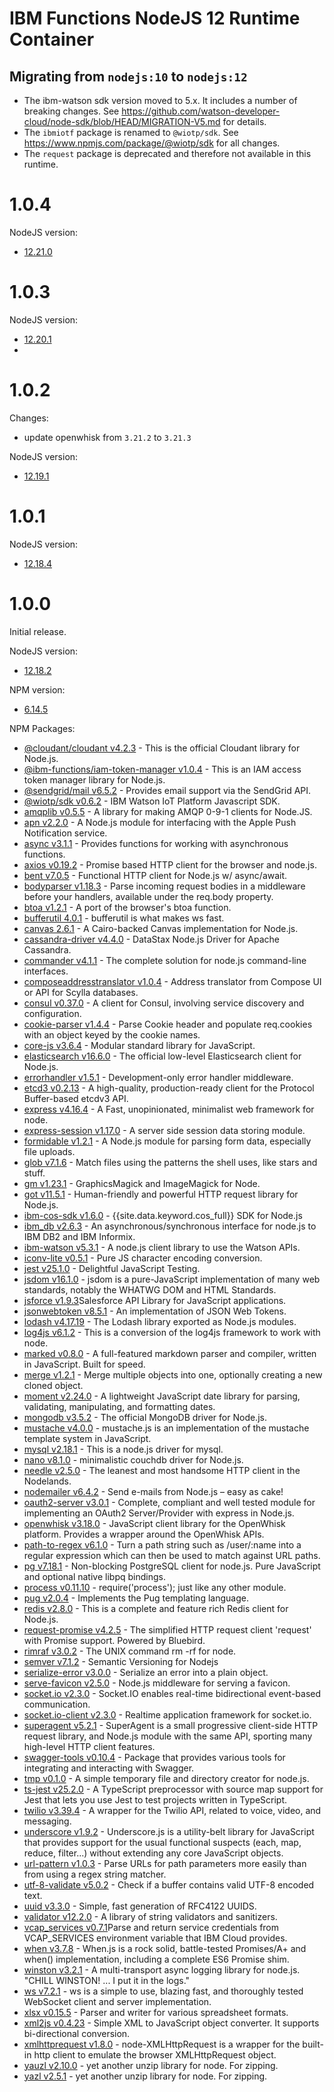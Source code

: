 # IBM Functions NodeJS 12 Runtime Container

## Migrating from `nodejs:10` to `nodejs:12`
  - The ibm-watson sdk version moved to 5.x. It includes a number of breaking changes. See https://github.com/watson-developer-cloud/node-sdk/blob/HEAD/MIGRATION-V5.md for details.
  - The `ibmiotf` package is renamed to `@wiotp/sdk`. See https://www.npmjs.com/package/@wiotp/sdk for all changes.
  - The `request` package is deprecated and therefore not available in this runtime.

# 1.0.4
NodeJS version:
  - [12.21.0](https://nodejs.org/en/blog/release/v12.21.0/)

# 1.0.3
NodeJS version:
  - [12.20.1](https://nodejs.org/en/blog/release/v12.20.1/)
  - 
# 1.0.2
Changes:
 - update openwhisk from `3.21.2` to `3.21.3`

NodeJS version:
  - [12.19.1](https://nodejs.org/en/blog/release/v12.19.1/)

# 1.0.1
NodeJS version:
  - [12.18.4](https://nodejs.org/en/blog/release/v12.18.4/)

# 1.0.0
Initial release.

NodeJS version:
  - [12.18.2](https://nodejs.org/en/blog/release/v12.18.2/)

NPM version:
  - [6.14.5](https://github.com/npm/cli/releases/tag/v6.14.5)

NPM Packages:
  - [@cloudant/cloudant v4.2.3](https://www.npmjs.com/package/@cloudant/cloudant) - This is the official Cloudant library for Node.js.
  - [@ibm-functions/iam-token-manager v1.0.4](https://www.npmjs.com/package/@ibm-functions/iam-token-manager) - This is an IAM access token manager library for Node.js.
  - [@sendgrid/mail v6.5.2](https://www.npmjs.com/package/@sendgrid/mail) - Provides email support via the SendGrid API.
  - [@wiotp/sdk v0.6.2](https://www.npmjs.com/package/@wiotp/sdk) - IBM Watson IoT Platform Javascript SDK.
  - [amqplib v0.5.5](https://www.npmjs.com/package/amqplib) - A library for making AMQP 0-9-1 clients for Node.JS.
  - [apn v2.2.0](https://www.npmjs.com/package/apn) - A Node.js module for interfacing with the Apple Push Notification service.
  - [async v3.1.1](https://www.npmjs.com/package/async) - Provides functions for working with asynchronous functions.
  - [axios v0.19.2](https://www.npmjs.com/package/axios) - Promise based HTTP client for the browser and node.js.
  - [bent v7.0.5](https://www.npmjs.com/package/bent) - Functional HTTP client for Node.js w/ async/await.
  - [bodyparser v1.18.3](https://www.npmjs.com/package/body-parser) - Parse incoming request bodies in a middleware before your handlers, available under the req.body property.
  - [btoa v1.2.1](https://www.npmjs.com/package/btoa) - A port of the browser's btoa function.
  - [bufferutil 4.0.1](https://www.npmjs.com/package/bufferutil) - bufferutil is what makes ws fast.
  - [canvas 2.6.1](https://www.npmjs.com/package/canvas) - A Cairo-backed Canvas implementation for Node.js.
  - [cassandra-driver v4.4.0](https://www.npmjs.com/package/cassandra-driver) - DataStax Node.js Driver for Apache Cassandra.
  - [commander v4.1.1](https://www.npmjs.com/package/commander) - The complete solution for node.js command-line interfaces.
  - [composeaddresstranslator v1.0.4](https://www.npmjs.com/package/composeaddresstranslator) - Address translator from Compose UI or API for Scylla databases.
  - [consul v0.37.0](https://www.npmjs.com/package/consul) - A client for Consul, involving service discovery and configuration.
  - [cookie-parser v1.4.4](https://www.npmjs.com/package/cookie-parser) - Parse Cookie header and populate req.cookies with an object keyed by the cookie names.
  - [core-js v3.6.4](https://www.npmjs.com/package/core-js) - Modular standard library for JavaScript.
  - [elasticsearch v16.6.0](https://www.npmjs.com/package/elasticsearch) - The official low-level Elasticsearch client for Node.js.
  - [errorhandler v1.5.1](https://www.npmjs.com/package/errorhandler) - Development-only error handler middleware.
  - [etcd3 v0.2.13](https://www.npmjs.com/package/etcd3) - A high-quality, production-ready client for the Protocol Buffer-based etcdv3 API.
  - [express v4.16.4](https://www.npmjs.com/package/express) - A Fast, unopinionated, minimalist web framework for node.
  - [express-session v1.17.0](https://www.npmjs.com/package/express-session) - A server side session data storing module.
  - [formidable v1.2.1](https://www.npmjs.com/package/formidable) - A Node.js module for parsing form data, especially file uploads.
  - [glob v7.1.6](https://www.npmjs.com/package/glob) - Match files using the patterns the shell uses, like stars and stuff.
  - [gm v1.23.1](https://www.npmjs.com/package/gm) - GraphicsMagick and ImageMagick for Node.
  - [got v11.5.1](https://www.npmjs.com/package/got) - Human-friendly and powerful HTTP request library for Node.js.
  - [ibm-cos-sdk v1.6.0](https://www.npmjs.com/package/ibm-cos-sdk) - {{site.data.keyword.cos_full}} SDK for Node.js
  - [ibm_db v2.6.3](https://www.npmjs.com/package/ibm_db) - An asynchronous/synchronous interface for node.js to IBM DB2 and IBM Informix.
  - [ibm-watson v5.3.1](https://www.npmjs.com/package/ibm-watson) - A node.js client library to use the Watson APIs.
  - [iconv-lite v0.5.1](https://www.npmjs.com/package/iconv-lite) - Pure JS character encoding conversion.
  - [jest v25.1.0](https://www.npmjs.com/package/jest) - Delightful JavaScript Testing.
  - [jsdom v16.1.0](https://www.npmjs.com/package/jsdom) - jsdom is a pure-JavaScript implementation of many web standards, notably the WHATWG DOM and HTML Standards.
  - [jsforce v1.9.3](https://www.npmjs.com/package/jsforce)Salesforce API Library for JavaScript applications.
  - [jsonwebtoken v8.5.1](https://www.npmjs.com/package/jsonwebtoken) - An implementation of JSON Web Tokens.
  - [lodash v4.17.19](https://www.npmjs.com/package/lodash) - The Lodash library exported as Node.js modules.
  - [log4js v6.1.2](https://www.npmjs.com/package/log4js) - This is a conversion of the log4js framework to work with node.
  - [marked v0.8.0](https://www.npmjs.com/package/marked) - A full-featured markdown parser and compiler, written in JavaScript. Built for speed.
  - [merge v1.2.1](https://www.npmjs.com/package/merge) - Merge multiple objects into one, optionally creating a new cloned object.
  - [moment v2.24.0](https://www.npmjs.com/package/moment) - A lightweight JavaScript date library for parsing, validating, manipulating, and formatting dates.
  - [mongodb v3.5.2](https://www.npmjs.com/package/mongodb) - The official MongoDB driver for Node.js.
  - [mustache v4.0.0](https://www.npmjs.com/package/mustache) - mustache.js is an implementation of the mustache template system in JavaScript.
  - [mysql v2.18.1](https://www.npmjs.com/package/mysql) - This is a node.js driver for mysql.
  - [nano v8.1.0](https://www.npmjs.com/package/nano) - minimalistic couchdb driver for Node.js.
  - [needle v2.5.0](https://www.npmjs.com/package/needle) - The leanest and most handsome HTTP client in the Nodelands.
  - [nodemailer v6.4.2](https://www.npmjs.com/package/nodemailer) - Send e-mails from Node.js – easy as cake!
  - [oauth2-server v3.0.1](https://www.npmjs.com/package/oauth2-server) - Complete, compliant and well tested module for implementing an OAuth2 Server/Provider with express in Node.js.
  - [openwhisk v3.18.0](https://www.npmjs.com/package/openwhisk) - JavaScript client library for the OpenWhisk platform. Provides a wrapper around the OpenWhisk APIs.
  - [path-to-regex v6.1.0](https://www.npmjs.com/package/path-to-regexp) - Turn a path string such as /user/:name into a regular expression which can then be used to match against URL paths.
  - [pg v7.18.1](https://www.npmjs.com/package/pg) - Non-blocking PostgreSQL client for node.js. Pure JavaScript and optional native libpq bindings.
  - [process v0.11.10](https://www.npmjs.com/package/process) - require('process'); just like any other module.
  - [pug v2.0.4](https://www.npmjs.com/package/pug) - Implements the Pug templating language.
  - [redis v2.8.0](https://www.npmjs.com/package/redis) - This is a complete and feature rich Redis client for Node.js.
  - [request-promise v4.2.5](https://www.npmjs.com/package/request-promise) - The simplified HTTP request client 'request' with Promise support. Powered by Bluebird.
  - [rimraf v3.0.2](https://www.npmjs.com/package/rimraf) - The UNIX command rm -rf for node.
  - [semver v7.1.2](https://www.npmjs.com/package/semver) - Semantic Versioning for Nodejs
  - [serialize-error v3.0.0](https://www.npmjs.com/package/serialize-error) - Serialize an error into a plain object.
  - [serve-favicon v2.5.0](https://www.npmjs.com/package/serve-favicon) - Node.js middleware for serving a favicon.
  - [socket.io v2.3.0](https://www.npmjs.com/package/socket.io) - Socket.IO enables real-time bidirectional event-based communication.
  - [socket.io-client v2.3.0](https://www.npmjs.com/package/socket.io-client) - Realtime application framework for socket.io.
  - [superagent v5.2.1](https://www.npmjs.com/package/superagent) - SuperAgent is a small progressive client-side HTTP request library, and Node.js module with the same API, sporting many high-level HTTP client features.
  - [swagger-tools v0.10.4](https://www.npmjs.com/package/swagger-tools) - Package that provides various tools for integrating and interacting with Swagger.
  - [tmp v0.1.0](https://www.npmjs.com/package/tmp) - A simple temporary file and directory creator for node.js.
  - [ts-jest v25.2.0](https://www.npmjs.com/package/ts-jest) - A TypeScript preprocessor with source map support for Jest that lets you use Jest to test projects written in TypeScript.
  - [twilio v3.39.4](https://www.npmjs.com/package/twilio) - A wrapper for the Twilio API, related to voice, video, and messaging.
  - [underscore v1.9.2](https://www.npmjs.com/package/underscore) - Underscore.js is a utility-belt library for JavaScript that provides support for the usual functional suspects (each, map, reduce, filter...) without extending any core JavaScript objects.
  - [url-pattern v1.0.3](https://www.npmjs.com/package/url-pattern) - Parse URLs for path parameters more easily than from using a regex string matcher.
  - [utf-8-validate v5.0.2](https://www.npmjs.com/package/utf-8-validate) - Check if a buffer contains valid UTF-8 encoded text.
  - [uuid v3.3.0](https://www.npmjs.com/package/uuid) - Simple, fast generation of RFC4122 UUIDS.
  - [validator v12.2.0](https://www.npmjs.com/package/validator) - A library of string validators and sanitizers.
  - [vcap_services v0.7.1](https://www.npmjs.com/package/vcap_services)Parse and return service credentials from VCAP_SERVICES environment variable that IBM Cloud provides.
  - [when v3.7.8](https://www.npmjs.com/package/when) - When.js is a rock solid, battle-tested Promises/A+ and when() implementation, including a complete ES6 Promise shim.
  - [winston v3.2.1](https://www.npmjs.com/package/winston) - A multi-transport async logging library for node.js. "CHILL WINSTON! ... I put it in the logs."
  - [ws v7.2.1](https://www.npmjs.com/package/ws) - ws is a simple to use, blazing fast, and thoroughly tested WebSocket client and server implementation.
  - [xlsx v0.15.5](https://www.npmjs.com/package/xlsx) - Parser and writer for various spreadsheet formats.
  - [xml2js v0.4.23](https://www.npmjs.com/package/xml2js) - Simple XML to JavaScript object converter. It supports bi-directional conversion.
  - [xmlhttprequest v1.8.0](https://www.npmjs.com/package/xmlhttprequest) - node-XMLHttpRequest is a wrapper for the built-in http client to emulate the browser XMLHttpRequest object.
  - [yauzl v2.10.0](https://www.npmjs.com/package/yauzl) - yet another unzip library for node. For zipping.
  - [yazl v2.5.1](https://www.npmjs.com/package/yauzl) - yet another unzip library for node. For zipping.
